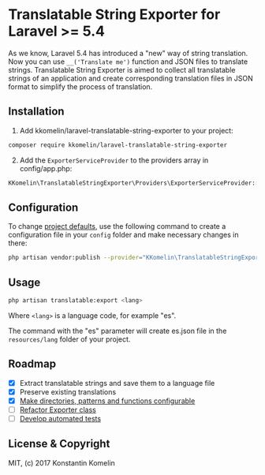 # Translatable String Exporter for Laravel >= 5.4
As we know, Laravel 5.4 has introduced a "new" way of string translation.
Now you can use `__('Translate me')` function and JSON files to translate strings.
Translatable String Exporter is aimed to collect all translatable strings of an application and create corresponding translation files in JSON format to simplify the process of translation.

## Installation

1) Add kkomelin/laravel-translatable-string-exporter to your project:

```bash
composer require kkomelin/laravel-translatable-string-exporter
```

2) Add the `ExporterServiceProvider` to the providers array in config/app.php:

```php
KKomelin\TranslatableStringExporter\Providers\ExporterServiceProvider::class,
```

## Configuration

To change [project defaults](https://github.com/kkomelin/laravel-translatable-string-exporter/wiki/Configuration-and-Project-Defaults), use the following command to create a configuration file in your `config` folder and make necessary changes in there:

```bash
php artisan vendor:publish --provider="KKomelin\TranslatableStringExporter\Providers\ExporterServiceProvider"
```

## Usage

```bash
php artisan translatable:export <lang>
```
Where `<lang>` is a language code, for example "es".

The command with the "es" parameter will create es.json file in the `resources/lang` folder of your project.

## Roadmap

- [x] Extract translatable strings and save them to a language file
- [x] Preserve existing translations
- [x] [Make directories, patterns and functions configurable](https://github.com/kkomelin/laravel-translatable-string-exporter/issues/5)
- [ ] [Refactor Exporter class](https://github.com/kkomelin/laravel-translatable-string-exporter/issues/3)
- [ ] [Develop automated tests](https://github.com/kkomelin/laravel-translatable-string-exporter/issues/4)

## License & Copyright

MIT, (c) 2017 Konstantin Komelin
